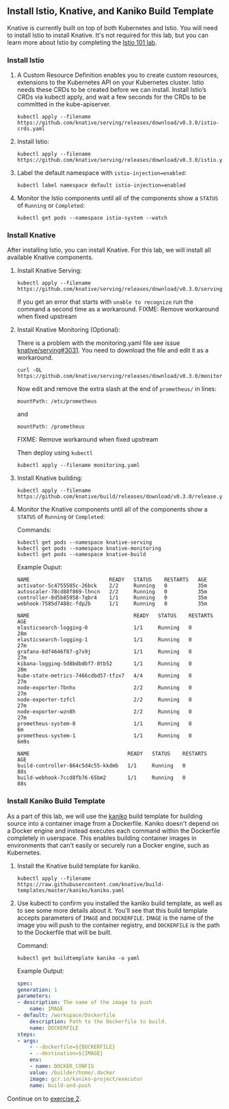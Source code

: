 ## Install Istio, Knative, and Kaniko Build Template

Knative is currently built on top of both Kubernetes and Istio. You will need to install Istio to install Knative. It's not required for this lab, but you can learn more about Istio by completing the [Istio 101 lab](https://github.com/IBM/istio101/tree/master/workshop).

### Install Istio

1. A Custom Resource Definition enables you to create custom resources, extensions to the Kubernetes API on your Kubernetes cluster. Istio needs these CRDs to be created before we can install.  Install Istio’s CRDs via kubectl apply, and wait a few seconds for the CRDs to be committed in the kube-apiserver.

    ```
    kubectl apply --filename https://github.com/knative/serving/releases/download/v0.3.0/istio-crds.yaml
    ```

2. Install Istio:

    ```
    kubectl apply --filename https://github.com/knative/serving/releases/download/v0.3.0/istio.yaml
    ```
3. Label the default namespace with `istio-injection=enabled`:

    ```
    kubectl label namespace default istio-injection=enabled
    ```

4. Monitor the Istio components until all of the components show a `STATUS` of
    `Running` or `Completed`:

    ```
    kubectl get pods --namespace istio-system --watch
    ```

### Install Knative

After installing Istio, you can install Knative. For this lab, we will install all available Knative components.

1. Install Knative Serving:

    ```
    kubectl apply --filename https://github.com/knative/serving/releases/download/v0.3.0/serving.yaml
    ```

    If you get an error that starts with `unable to recognize` run the command a second time as a workaround.
    FIXME: Remove workaround when fixed upstream

2. Install Knative Monitoring (Optional):

    There is a problem with the monitoring.yaml file see issue [knative/serving#3031](https://github.com/knative/serving/pull/3031/files).
    You need to download the file and edit it as a workaround.
    ```
    curl -OL https://github.com/knative/serving/releases/download/v0.3.0/monitoring.yaml
    ```
    Now edit and remove the extra slash at the end of `prometheus/` in lines:
    ```
    mountPath: /etc/prometheus
    ```
    and
    ```
    mountPath: /prometheus
    ```
    FIXME: Remove workaround when fixed upstream

    Then deploy using `kubectl`
    ```
    kubectl apply --filename monitoring.yaml
    ```

3. Install Knative building:

    ```
    kubectl apply --filename https://github.com/knative/build/releases/download/v0.3.0/release.yaml
    ```

4. Monitor the Knative components until all of the components show a `STATUS` of `Running` or `Completed`:

    Commands:
    ```
    kubectl get pods --namespace knative-serving
    kubectl get pods --namespace knative-monitoring
    kubectl get pods --namespace knative-build
    ```
    Example Ouput:

    ```
    NAME                          READY   STATUS    RESTARTS   AGE
    activator-5c4755585c-26bck    2/2     Running   0          35m
    autoscaler-78cd88f869-lhncn   2/2     Running   0          35m
    controller-8d5b85958-7qbr4    1/1     Running   0          35m
    webhook-7585d7488c-fdp2b      1/1     Running   0          35m
    ```

    ```
    NAME                                  READY   STATUS    RESTARTS   AGE
    elasticsearch-logging-0               1/1     Running   0          28m
    elasticsearch-logging-1               1/1     Running   0          27m
    grafana-6df4646f87-g7x9j              1/1     Running   0          27m
    kibana-logging-5d8bdbdbf7-8tb52       1/1     Running   0          28m
    kube-state-metrics-7466cdbd57-tfzx7   4/4     Running   0          27m
    node-exporter-7bnhx                   2/2     Running   0          27m
    node-exporter-tzfcl                   2/2     Running   0          27m
    node-exporter-wzn8h                   2/2     Running   0          27m
    prometheus-system-0                   1/1     Running   0          6m
    prometheus-system-1                   1/1     Running   0          6m9s
    ```

    ```
    NAME                                READY   STATUS    RESTARTS   AGE
    build-controller-864c5d4c55-kkdmb   1/1     Running   0          88s
    build-webhook-7ccd8fb76-65bm2       1/1     Running   0          88s
    ```

### Install Kaniko Build Template

As a part of this lab, we will use the [kaniko](https://github.com/GoogleContainerTools/kaniko) build template for building source into a container image from a Dockerfile. Kaniko doesn't depend on a Docker engine and instead executes each command within the Dockerfile completely in userspace. This enables building container images in environments that can't easily or securely run a Docker engine, such as Kubernetes.


1. Install the Knative build template for kaniko.

    ```
    kubectl apply --filename https://raw.githubusercontent.com/knative/build-templates/master/kaniko/kaniko.yaml
    ```

2. Use kubectl to confirm you installed the kaniko build template, as well as to see some more details about it.  You'll see that this build template accepts parameters of `IMAGE` and `DOCKERFILE`.  `IMAGE` is the name of the image you will push to the container registry, and `DOCKERFILE` is the path to the Dockerfile that will be built.

    Command:
    ```
    kubectl get buildtemplate kaniko -o yaml
    ```

    Example Output:
    ```yaml
    spec:
    generation: 1
    parameters:
    - description: The name of the image to push
        name: IMAGE
    - default: /workspace/Dockerfile
        description: Path to the Dockerfile to build.
        name: DOCKERFILE
    steps:
    - args:
        - --dockerfile=${DOCKERFILE}
        - --destination=${IMAGE}
        env:
        - name: DOCKER_CONFIG
        value: /builder/home/.docker
        image: gcr.io/kaniko-project/executor
        name: build-and-push
    ```


Continue on to [exercise 2](../exercise-2/README.md).
